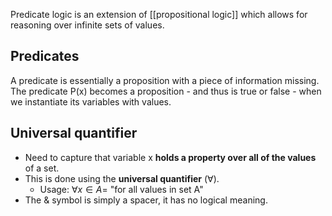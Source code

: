 Predicate logic is an extension of [[propositional logic]] which allows for reasoning over infinite sets of values.

## Predicates
A predicate is essentially a proposition with a piece of information missing. The predicate P(x) becomes a proposition - and thus is true or false - when we instantiate its variables with values.

## Universal quantifier
- Need to capture that variable x **holds a property over all of the values** of a set.
- This is done using the **universal quantifier** ($\forall$).
	- Usage: $\forall x \in A =$ "for all values in set A"
- The $\&$ symbol is simply a spacer, it has no logical meaning.